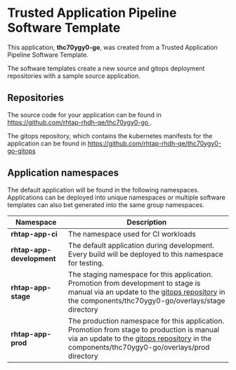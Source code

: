 # Trusted Application Pipeline Software Template

This application, **thc70ygy0-go**, was created from a Trusted Application Pipeline Software Template.

The software templates create a new source and gitops deployment repositories with a sample source application. 

## Repositories

The source code for your application can be found in [https://github.com/rhtap-rhdh-qe/thc70ygy0-go ](https://github.com/rhtap-rhdh-qe/thc70ygy0-go ).
 
The gitops repository, which contains the kubernetes manifests for the application can be found in 
[https://github.com/rhtap-rhdh-qe/thc70ygy0-go-gitops ](https://github.com/rhtap-rhdh-qe/thc70ygy0-go-gitops ) 

## Application namespaces 

The default application will be found in the following namespaces. Applications can be deployed into unique namespaces or multiple software templates can also bet generated into the same group namespaces.  

|  Namespace   |  Description   |  
| -------- | -------- |
| **rhtap-app-ci** | The namespace used for CI workloads |
| **rhtap-app-development** | The default application during development. Every build will be deployed to this namespace for testing. |
| **rhtap-app-stage** | The staging namespace for this application. Promotion from development to stage is manual via an update to the [gitops repository](https://github.com/rhtap-rhdh-qe/thc70ygy0-go-gitops ) in the components/thc70ygy0-go/overlays/stage directory |
| **rhtap-app-prod** | The production namespace for this application. Promotion from stage to production is manual via an update to the [gitops repository](https://github.com/rhtap-rhdh-qe/thc70ygy0-go-gitops ) in the components/thc70ygy0-go/overlays/prod directory |